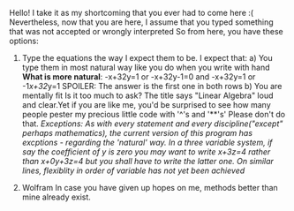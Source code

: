 Hello! I take it as my shortcoming that you ever had to come here :(
Nevertheless, now that you are here, I assume that you typed something that was not accepted or wrongly interpreted
So from here, you have these options:
1. Type the equations the way I expect them to be. I expect that:
        a) You type them in most natural way like you do when you write with hand
           **What is more natural**: -x+32y=1 or -x+32y-1=0
                   and           -x+32y=1 or -1*x+32*y=1
        SPOILER: The answer is the first one in both rows
        b) You are mentally fit
           Is it too much to ask? The title says "Linear Algebra" loud and clear.Yet if you are like me, you'd be
           surprised to see how many people pester my precious little code with '^'s and '**'s'
           Please don't do that.
*Exceptions:
As with every statement and every discipline("except" perhaps mathematics), the current version of this program has
excptions - regarding the 'natural' way.
In a three variable system, if say the coefficient of y is zero you may want to write x+3z=4 rather than x+0y+3z=4
but you shall have to write the latter one. On similar lines, flexiblity in order of variable has not yet been achieved*

2. Wolfram
        In case you have given up hopes on me, methods better than mine already exist.